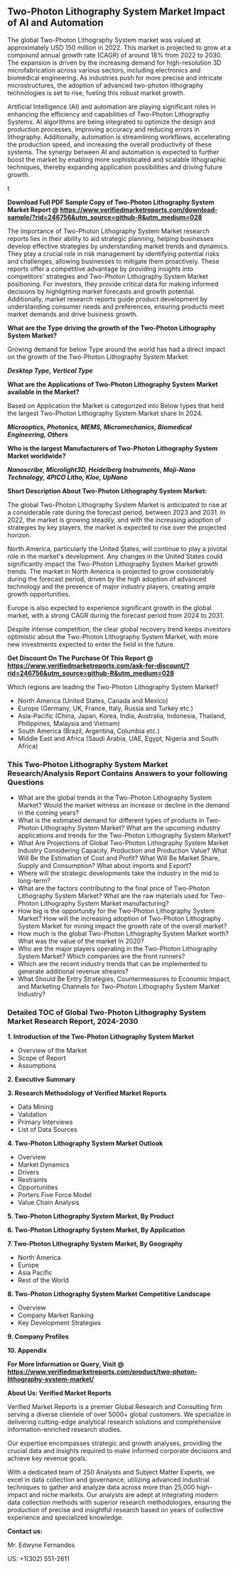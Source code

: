<h2>Two-Photon Lithography System Market Impact of AI and Automation</h2><p>The global Two-Photon Lithography System market was valued at approximately USD 150 million in 2022. This market is projected to grow at a compound annual growth rate (CAGR) of around 18% from 2022 to 2030. The expansion is driven by the increasing demand for high-resolution 3D microfabrication across various sectors, including electronics and biomedical engineering. As industries push for more precise and intricate microstructures, the adoption of advanced two-photon lithography technologies is set to rise, fueling this robust market growth.</p><p>Artificial Intelligence (AI) and automation are playing significant roles in enhancing the efficiency and capabilities of Two-Photon Lithography Systems. AI algorithms are being integrated to optimize the design and production processes, improving accuracy and reducing errors in lithography. Additionally, automation is streamlining workflows, accelerating the production speed, and increasing the overall productivity of these systems. The synergy between AI and automation is expected to further boost the market by enabling more sophisticated and scalable lithographic techniques, thereby expanding application possibilities and driving future growth.</p>t</p><p id="" class=""><strong>Download Full PDF Sample Copy of Two-Photon Lithography System Market Report @ <a href="https://www.verifiedmarketreports.com/download-sample/?rid=246756&utm_source=github-R&utm_medium=028" target="_blank">https://www.verifiedmarketreports.com/download-sample/?rid=246756&utm_source=github-R&utm_medium=028</a></strong></p><p>The importance of&nbsp;Two-Photon Lithography System Market research reports lies in their ability to aid strategic planning, helping businesses develop effective strategies by understanding market trends and dynamics. They play a crucial role in risk management by identifying potential risks and challenges, allowing businesses to mitigate them proactively. These reports offer a competitive advantage by providing insights into competitors' strategies and Two-Photon Lithography System Market positioning. For investors, they provide critical data for making informed decisions by highlighting market forecasts and growth potential. Additionally, market research reports guide product development by understanding consumer needs and preferences, ensuring products meet market demands and drive business growth.</p><p><strong>What are the&nbsp;Type driving the growth of the Two-Photon Lithography System Market?</strong></p><p id="" class="">Growing demand for below Type around the world has had a direct impact on the growth of the Two-Photon Lithography System Market:</p><em><strong>Desktop Type, Vertical Type</strong></em></p><strong>What are the&nbsp;Applications&nbsp;of Two-Photon Lithography System Market available in the Market?</strong></p><p id="" class="">Based on Application the Market is categorized into Below types that held the largest Two-Photon Lithography System Market share In 2024.</p><em><strong>Microoptics, Photonics, MEMS, Micromechanics, Biomedical Engineering, Others</strong></em></p><strong>Who is the largest Manufacturers of Two-Photon Lithography System Market worldwide?</strong></p><p><em><strong>Nanoscribe, Microlight3D, Heidelberg Instruments, Moji-Nano Technology, 4PICO Litho, Kloe, UpNano</strong></em></p><p id="" class=""><strong>Short Description About Two-Photon Lithography System Market:</strong></p><p>The global Two-Photon Lithography System Market is anticipated to rise at a considerable rate during the forecast period, between 2023 and 2031. In 2022, the market is growing steadily, and with the increasing adoption of strategies by key players, the market is expected to rise over the projected horizon.</p><p>North America, particularly the United States, will continue to play a pivotal role in the market's development. Any changes in the United States could significantly impact the Two-Photon Lithography System Market growth trends. The market in North America is projected to grow considerably during the forecast period, driven by the high adoption of advanced technology and the presence of major industry players, creating ample growth opportunities.</p><p>Europe is also expected to experience significant growth in the global market, with a strong CAGR during the forecast period from 2024 to 2031.</p><p>Despite intense competition, the clear global recovery trend keeps investors optimistic about the Two-Photon Lithography System Market, with more new investments expected to enter the field in the future.</p><p id="" class=""><strong>Get Discount On The Purchase Of This Report @ <a href="https://www.verifiedmarketreports.com/ask-for-discount/?rid=246756&utm_source=github-R&utm_medium=028" target="_blank">https://www.verifiedmarketreports.com/ask-for-discount/?rid=246756&utm_source=github-R&utm_medium=028</a></strong></p>Which regions are leading the Two-Photon Lithography System Market?</p><ul><li>North America (United States, Canada and Mexico)</li><li>Europe (Germany, UK, France, Italy, Russia and Turkey etc.)</li><li>Asia-Pacific (China, Japan, Korea, India, Australia, Indonesia, Thailand, Philippines, Malaysia and Vietnam)</li><li>South America (Brazil, Argentina, Columbia etc.)</li><li>Middle East and Africa (Saudi Arabia, UAE, Egypt, Nigeria and South Africa)</li></ul><h3 id="" class="">This Two-Photon Lithography System Market Research/Analysis Report Contains Answers to your following Questions</h3><ul><li>What are the global trends in the Two-Photon Lithography System Market? Would the market witness an increase or decline in the demand in the coming years?</li><li>What is the estimated demand for different types of products in Two-Photon Lithography System Market? What are the upcoming industry applications and trends for the Two-Photon Lithography System Market?</li><li>What Are Projections of Global Two-Photon Lithography System Market Industry Considering Capacity, Production and Production Value? What Will Be the Estimation of Cost and Profit? What Will Be Market Share, Supply and Consumption? What about imports and Export?</li><li>Where will the strategic developments take the industry in the mid to long-term?</li><li>What are the factors contributing to the final price of Two-Photon Lithography System Market? What are the raw materials used for Two-Photon Lithography System Market manufacturing?</li><li>How big is the opportunity for the Two-Photon Lithography System Market? How will the increasing adoption of Two-Photon Lithography System Market for mining impact the growth rate of the overall market?</li><li>How much is the global Two-Photon Lithography System Market worth? What was the value of the market In 2020?</li><li>Who are the major players operating in the Two-Photon Lithography System Market? Which companies are the front runners?</li><li>Which are the recent industry trends that can be implemented to generate additional revenue streams?</li><li>What Should Be Entry Strategies, Countermeasures to Economic Impact, and Marketing Channels for Two-Photon Lithography System Market Industry?</li></ul><h3 id="" class="">Detailed TOC of Global Two-Photon Lithography System Market Research Report, 2024-2030</h3><p id="" class=""><strong>1. Introduction of the Two-Photon Lithography System Market</strong></p><ul><li>Overview of the Market</li><li>Scope of Report</li><li>Assumptions</li></ul><p id="" class=""><strong>2. Executive Summary</strong></p><p id="" class=""><strong>3. Research Methodology of Verified Market Reports</strong></p><ul><li>Data Mining</li><li>Validation</li><li>Primary Interviews</li><li>List of Data Sources</li></ul><p id="" class=""><strong>4. Two-Photon Lithography System Market Outlook</strong></p><ul><li>Overview</li><li>Market Dynamics</li><li>Drivers</li><li>Restraints</li><li>Opportunities</li><li>Porters Five Force Model</li><li>Value Chain Analysis</li></ul><p id="" class=""><strong>5. Two-Photon Lithography System Market, By Product</strong></p><p id="" class=""><strong>6. Two-Photon Lithography System Market, By Application</strong></p><p id="" class=""><strong>7. Two-Photon Lithography System Market, By Geography</strong></p><ul><li>North America</li><li>Europe</li><li>Asia Pacific</li><li>Rest of the World</li></ul><p id="" class=""><strong>8. Two-Photon Lithography System Market Competitive Landscape</strong></p><ul><li>Overview</li><li>Company Market Ranking</li><li>Key Development Strategies</li></ul><p id="" class=""><strong>9. Company Profiles</strong></p><p id="" class=""><strong>10. Appendix</strong></p><p id="" class=""><strong>For More Information or Query, Visit @ <a href="https://www.verifiedmarketreports.com/product/two-photon-lithography-system-market/" target="_blank">https://www.verifiedmarketreports.com/product/two-photon-lithography-system-market/</a></strong></p><p id="" class=""><strong>About Us: Verified Market Reports</strong></p><p id="" class="">Verified Market Reports is a premier Global Research and Consulting firm serving a diverse clientele of over 5000+ global customers. We specialize in delivering cutting-edge analytical research solutions and comprehensive information-enriched research studies.</p><p id="" class="">Our expertise encompasses strategic and growth analyses, providing the crucial data and insights required to make informed corporate decisions and achieve key revenue goals.</p><p id="" class="">With a dedicated team of 250 Analysts and Subject Matter Experts, we excel in data collection and governance, utilizing advanced industrial techniques to gather and analyze data across more than 25,000 high-impact and niche markets. Our analysts are adept at integrating modern data collection methods with superior research methodologies, ensuring the production of precise and insightful research based on years of collective experience and specialized knowledge.</p><p id="" class=""><strong>Contact us:</strong></p><p id="" class="">Mr. Edwyne Fernandes</p><p id="" class="">US: +1(302) 551-2611</p>